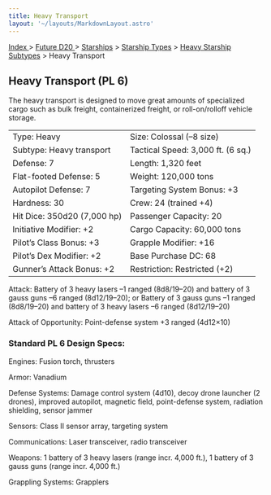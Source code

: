 ```yaml
---
title: Heavy Transport
layout: '~/layouts/MarkdownLayout.astro'
---
```


[ Index ](/) > [ Future D20 ](/future.d20.srd) > [Starships](/future.d20.srd/starships) > [Starship Types](/future.d20.srd/starships/starship) > [Heavy Starship Subtypes](/future.d20.srd/starships/starship.types/heavy.starship) > Heavy Transport

## Heavy Transport (PL 6)

The heavy transport is designed to move great amounts of specialized cargo
such as bulk freight, containerized freight, or roll-on/rolloff vehicle
storage.


<table> <tr><td>Type: Heavy</td><td>Size: Colossal (–8 size)</td></tr> <tr class="shaded"><td>Subtype: Heavy transport</td><td>Tactical Speed: 3,000 ft. (6 sq.)</td></tr> <tr><td>Defense: 7</td><td>Length: 1,320 feet</td></tr> <tr class="shaded"><td>Flat-footed Defense: 5</td><td>Weight: 120,000 tons</td></tr> <tr><td>Autopilot Defense: 7</td><td>Targeting System Bonus: +3</td></tr> <tr class="shaded"><td>Hardness: 30</td><td>Crew: 24 (trained +4)</td></tr> <tr><td>Hit Dice: 350d20 (7,000 hp)</td><td>Passenger Capacity: 20</td></tr> <tr class="shaded"><td>Initiative Modifier: +2</td><td>Cargo Capacity: 60,000 tons</td></tr> <tr><td>Pilot’s Class Bonus: +3</td><td>Grapple Modifier: +16</td></tr> <tr class="shaded"><td>Pilot’s Dex Modifier: +2</td><td>Base Purchase DC: 68</td></tr> <tr><td>Gunner’s Attack Bonus: +2</td><td>Restriction: Restricted (+2)</td></tr> </table>



Attack: Battery of 3 heavy lasers –1 ranged (8d8/19–20) and battery of 3 gauss
guns –6 ranged (8d12/19–20); or Battery of 3 gauss guns –1 ranged (8d8/19–20)
and battery of 3 heavy lasers –6 ranged (8d12/19–20)

Attack of Opportunity: Point-defense system +3 ranged (4d12×10)

### Standard PL 6 Design Specs:

Engines: Fusion torch, thrusters

Armor: Vanadium

Defense Systems: Damage control system (4d10), decoy drone launcher (2
drones), improved autopilot, magnetic field, point-defense system, radiation
shielding, sensor jammer

Sensors: Class II sensor array, targeting system

Communications: Laser transceiver, radio transceiver

Weapons: 1 battery of 3 heavy lasers (range incr. 4,000 ft.), 1 battery of 3
gauss guns (range incr. 4,000 ft.)

Grappling Systems: Grapplers

